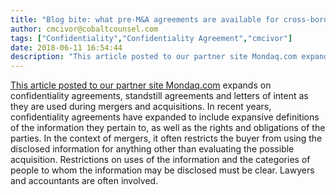 ```yaml
---
title: "Blog bite: what pre-M&A agreements are available for cross-border business relations?"
author: cmcivor@cobaltcounsel.com
tags: ["Confidentiality","Confidentiality Agreement","cmcivor"]
date: 2018-06-11 16:54:44
description: "This article posted to our partner site Mondaq.com expands on confidentiality agreements, standstill agreements and letters of intent as they are used during mergers and acquisitions. In recent year..."
---
```


[This article posted to our partner site Mondaq.com](http://www.mondaq.com/unitedstates/x/13551/PreAcquisition+Agreements+In+Mergers+And+Acquisitions) expands on confidentiality agreements, standstill agreements and letters of intent as they are used during mergers and acquisitions. In recent years, confidentiality agreements have expanded to include expansive definitions of the information they pertain to, as well as the rights and obligations of the parties. In the context of mergers, it often restricts the buyer from using the disclosed information for anything other than evaluating the possible acquisition. Restrictions on uses of the information and the categories of people to whom the information may be disclosed must be clear. Lawyers and accountants are often involved.